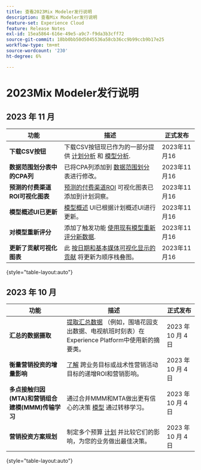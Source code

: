 ```yaml
---
title: 查看2023Mix Modeler发行说明
description: 查看Mix Modeler发行说明
feature-set: Experience Cloud
feature: Release Notes
exl-id: 15ea5864-616e-49e5-a9c7-f9da3b3cff72
source-git-commit: 18bb0bb50d5045536a58cb36cc9b99ccb9b17e25
workflow-type: tm+mt
source-wordcount: '230'
ht-degree: 6%

---
```


# 2023Mix Modeler发行说明

## 2023 年 11 月


| 功能 | 描述 | 正式发布 |
|---|---|---|
| **下载CSV按钮** | 下载CSV按钮现已作为的一部分提供 [计划分析](../plans/edit.md) 和 [模型分析](../models/insights.md#model-insights). | 2023年11月16 |
| **数据范围划分表中的CPA列** | 已将CPA列添加到 [数据范围划分](../plans/edit.md) 表进行修改。 | 2023年11月16 |
| **预测的付费渠道ROI可视化图表** | [预测的付费渠道ROI](../plans/edit.md) 可视化图表已添加到计划洞察。 | 2023年11月16 |
| **模型概述UI已更新** | [模型概述](../models/overview.md) UI已根据计划概述UI进行更新。 | 2023年11月16 |
| **对模型重新评分** | 添加了触发功能 [使用现有模型重新评分新数据](../models/overview.md#re-score). | 2023年11月16 |
| **更新了贡献可视化图表** | 此 [按日期和基本媒体可视化显示的贡献](../models/insights.md#model-insights) 将更新为顺序栈叠图。 | 2023年11月16 |

{style="table-layout:auto"}


## 2023 年 10 月

| 功能 | 描述 | 正式发布 |
|---|---|---|
| **汇总的数据摄取** | [提取汇总数据](../ingest-data/overview.md) （例如，围墙花园支出数据、电视航班时刻表）在Experience Platform中使用新的摘要类。 | 2023 年 10 月 4 日 |
| **衡量营销投资的增量影响** | [了解](../dashboard/overview.md) 跨业务目标或战术性营销活动目标的递增ROI和营销影响。 | 2023 年 10 月 4 日 |
| **多点接触归因(MTA)和营销组合建模(MMM)传输学习** | 通过合并MMM和MTA做出更有信心的决策 [模型](../models/overview.md) 通过转移学习。 | 2023 年 10 月 4 日 |
| **营销投资方案规划** | 制定多个预算 [计划](../plans/overview.md) 并比较它们的影响，为您的业务做出最佳决策。 | 2023 年 10 月 4 日 |

{style="table-layout:auto"}
